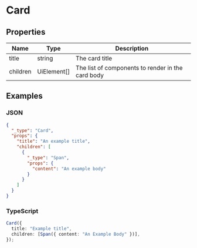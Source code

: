 # Card

## Properties

| Name     | Type        | Description                                       |
| -------- | ----------- | ------------------------------------------------- |
| title    | string      | The card title                                    |
| children | UiElement[] | The list of components to render in the card body |

## Examples

### JSON

```json
{
  "_type": "Card",
  "props": {
    "title": "An example title",
    "children": [
      {
        "_type": "Span",
        "props": {
          "content": "An example body"
        }
      }
    ]
  }
}
```

### TypeScript

```ts
Card({
  title: "Example title",
  children: [Span({ content: "An Example Body" })],
});
```
